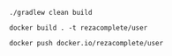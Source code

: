 ```
./gradlew clean build
```
```
docker build . -t rezacomplete/user
```
```
docker push docker.io/rezacomplete/user
```
